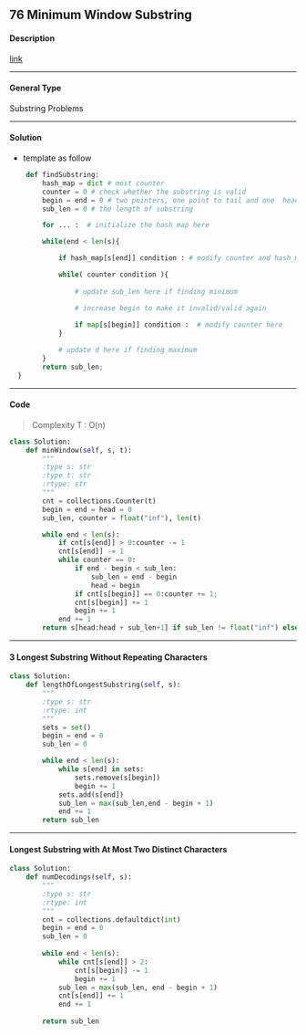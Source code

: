 ## 76 Minimum Window Substring

#### Description

[link](https://leetcode.com/problems/minimum-window-substring/description/)

---

#### General Type

Substring Problems

---

#### Solution

- template as follow

```python
    def findSubstring:
        hash_map = dict # most counter
        counter = 0 # check whether the substring is valid
        begin = end = 0 # two pointers, one point to tail and one  head
        sub_len = 0 # the length of substring

        for ... :  # initialize the hash map here

        while(end < len(s){

            if hash_map[s[end]] condition : # modify counter and hash_map here

            while( counter condition ){ 
                 
                # update sub_len here if finding minimum

                # increase begin to make it invalid/valid again
                
                if map[s[begin]] condition :  # modify counter here
            }  

            # update d here if finding maximum
        }
        return sub_len;
  }
```

---

#### Code

> Complexity T : O(n)

```python
class Solution:
    def minWindow(self, s, t):
        """
        :type s: str
        :type t: str
        :rtype: str
        """
        cnt = collections.Counter(t)
        begin = end = head = 0
        sub_len, counter = float("inf"), len(t)

        while end < len(s):
            if cnt[s[end]] > 0:counter -= 1
            cnt[s[end]] -= 1
            while counter == 0:
                if end - begin < sub_len:
                    sub_len = end - begin
                    head = begin
                if cnt[s[begin]] == 0:counter += 1;
                cnt[s[begin]] += 1
                begin += 1
            end += 1
        return s[head:head + sub_len+1] if sub_len != float("inf") else ""
```

---

#### 3 Longest Substring Without Repeating Characters

```python
class Solution:
    def lengthOfLongestSubstring(self, s):
        """
        :type s: str
        :rtype: int
        """
        sets = set()
        begin = end = 0
        sub_len = 0

        while end < len(s):
            while s[end] in sets:
                sets.remove(s[begin])
                begin += 1
            sets.add(s[end])
            sub_len = max(sub_len,end - begin + 1)
            end += 1
        return sub_len
```

---

#### Longest Substring with At Most Two Distinct Characters

```python
class Solution:
    def numDecodings(self, s):
        """
        :type s: str
        :rtype: int
        """
        cnt = collections.defaultdict(int)
        begin = end = 0
        sub_len = 0
        
        while end < len(s):
            while cnt[s[end]] > 2:
                cnt[s[begin]] -= 1
                begin += 1
            sub_len = max(sub_len, end - begin + 1)
            cnt[s[end]] += 1
            end += 1
        
        return sub_len
```
